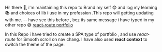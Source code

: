 Hi! there :wave:, i'm maintaining this repo to Brand my self :sunglasses: and log my learning :books: and choices of lib i use in my profession .This repo will getting updating
with me. -- have see this before , bcz its same message i have typed in my other repo :sweat_smile: [react-route portfolio ](https://github.com/suvel/protfolio)

In this Repo i have tried to create a SPA type of portfolio , and use _react-route_ for Smooth scroll on nav chang.
I have also used **react context** to switch the theme of the page.
